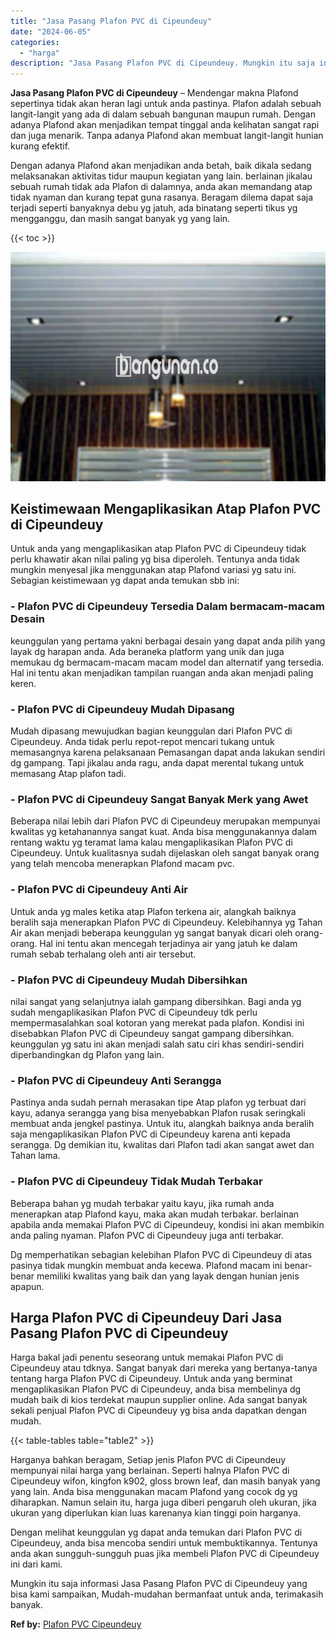 ```yaml
---
title: "Jasa Pasang Plafon PVC di Cipeundeuy"
date: "2024-06-05"
categories: 
  - "harga"
description: "Jasa Pasang Plafon PVC di Cipeundeuy. Mungkin itu saja informasi Jasa Pasang Plafon PVC di Cipeundeuy yang bisa kami sampaikan, Mudah-mudahan bermanfaat untu..."
---
```


**Jasa Pasang Plafon PVC di Cipeundeuy** – Mendengar makna Plafond sepertinya tidak akan heran lagi untuk anda pastinya. Plafon adalah sebuah langit-langit yang ada di dalam sebuah bangunan maupun rumah. Dengan adanya Plafond akan menjadikan tempat tinggal anda kelihatan sangat rapi dan juga menarik. Tanpa adanya Plafond akan membuat langit-langit hunian kurang efektif.

Dengan adanya Plafond akan menjadikan anda betah, baik dikala sedang melaksanakan aktivitas tidur maupun kegiatan yang lain. berlainan jikalau sebuah rumah tidak ada Plafon di dalamnya, anda akan memandang atap tidak nyaman dan kurang tepat guna rasanya. Beragam dilema dapat saja terjadi seperti banyaknya debu yg jatuh, ada binatang seperti tikus yg mengganggu, dan masih sangat banyak yg yang lain.

{{< toc >}}

![Jasa Pasang Plafon PVC di Cipeundeuy](/images/flafond-pvc-murah15.png)

## Keistimewaan Mengaplikasikan Atap Plafon PVC di Cipeundeuy

Untuk anda yang mengaplikasikan atap Plafon PVC di Cipeundeuy tidak perlu khawatir akan nilai paling yg bisa diperoleh. Tentunya anda tidak mungkin menyesal jika menggunakan atap Plafond variasi yg satu ini. Sebagian keistimewaan yg dapat anda temukan sbb ini:

### \- Plafon PVC di Cipeundeuy Tersedia Dalam bermacam-macam Desain

keunggulan yang pertama yakni berbagai desain yang dapat anda pilih yang layak dg harapan anda. Ada beraneka platform yang unik dan juga memukau dg bermacam-macam macam model dan alternatif yang tersedia. Hal ini tentu akan menjadikan tampilan ruangan anda akan menjadi paling keren.

### \- Plafon PVC di Cipeundeuy Mudah Dipasang

Mudah dipasang mewujudkan bagian keunggulan dari Plafon PVC di Cipeundeuy. Anda tidak perlu repot-repot mencari tukang untuk memasangnya karena pelaksanaan Pemasangan dapat anda lakukan sendiri dg gampang. Tapi jikalau anda ragu, anda dapat merental tukang untuk memasang Atap plafon tadi.

### \- Plafon PVC di Cipeundeuy Sangat Banyak Merk yang Awet

Beberapa nilai lebih dari Plafon PVC di Cipeundeuy merupakan mempunyai kwalitas yg ketahanannya sangat kuat. Anda bisa menggunakannya dalam rentang waktu yg teramat lama kalau mengaplikasikan Plafon PVC di Cipeundeuy. Untuk kualitasnya sudah dijelaskan oleh sangat banyak orang yang telah mencoba menerapkan Plafond macam pvc.

### \- Plafon PVC di Cipeundeuy Anti Air

Untuk anda yg males ketika atap Plafon terkena air, alangkah baiknya beralih saja menerapkan Plafon PVC di Cipeundeuy. Kelebihannya yg Tahan Air akan menjadi beberapa keunggulan yg sangat banyak dicari oleh orang-orang. Hal ini tentu akan mencegah terjadinya air yang jatuh ke dalam rumah sebab terhalang oleh anti air tersebut.

### \- Plafon PVC di Cipeundeuy Mudah Dibersihkan

nilai sangat yang selanjutnya ialah gampang dibersihkan. Bagi anda yg sudah mengaplikasikan Plafon PVC di Cipeundeuy tdk perlu mempermasalahkan soal kotoran yang merekat pada plafon. Kondisi ini disebabkan Plafon PVC di Cipeundeuy sangat gampang dibersihkan. keunggulan yg satu ini akan menjadi salah satu ciri khas sendiri-sendiri diperbandingkan dg Plafon yang lain.

### \- Plafon PVC di Cipeundeuy Anti Serangga

Pastinya anda sudah pernah merasakan tipe Atap plafon yg terbuat dari kayu, adanya serangga yang bisa menyebabkan Plafon rusak seringkali membuat anda jengkel pastinya. Untuk itu, alangkah baiknya anda beralih saja mengaplikasikan Plafon PVC di Cipeundeuy karena anti kepada serangga. Dg demikian itu, kwalitas dari Plafon tadi akan sangat awet dan Tahan lama.

### \- Plafon PVC di Cipeundeuy Tidak Mudah Terbakar

Beberapa bahan yg mudah terbakar yaitu kayu, jika rumah anda menerapkan atap Plafond kayu, maka akan mudah terbakar. berlainan apabila anda memakai Plafon PVC di Cipeundeuy, kondisi ini akan membikin anda paling nyaman. Plafon PVC di Cipeundeuy juga anti terbakar.

Dg memperhatikan sebagian kelebihan Plafon PVC di Cipeundeuy di atas pasinya tidak mungkin membuat anda kecewa. Plafond macam ini benar-benar memiliki kwalitas yang baik dan yang layak dengan hunian jenis apapun.

## Harga Plafon PVC di Cipeundeuy Dari Jasa Pasang Plafon PVC di Cipeundeuy

Harga bakal jadi penentu seseorang untuk memakai Plafon PVC di Cipeundeuy atau tdknya. Sangat banyak dari mereka yang bertanya-tanya tentang harga Plafon PVC di Cipeundeuy. Untuk anda yang berminat mengaplikasikan Plafon PVC di Cipeundeuy, anda bisa membelinya dg mudah baik di kios terdekat maupun supplier online. Ada sangat banyak sekali penjual Plafon PVC di Cipeundeuy yg bisa anda dapatkan dengan mudah.

{{< table-tables table="table2" >}}

Harganya bahkan beragam, Setiap jenis Plafon PVC di Cipeundeuy mempunyai nilai harga yang berlainan. Seperti halnya Plafon PVC di Cipeundeuy wifon, kingfon k902, gloss brown leaf, dan masih banyak yang yang lain. Anda bisa menggunakan macam Plafond yang cocok dg yg diharapkan. Namun selain itu, harga juga diberi pengaruh oleh ukuran, jika ukuran yang diperlukan kian luas karenanya kian tinggi poin harganya.

Dengan melihat keunggulan yg dapat anda temukan dari Plafon PVC di Cipeundeuy, anda bisa mencoba sendiri untuk membuktikannya. Tentunya anda akan sungguh-sungguh puas jika membeli Plafon PVC di Cipeundeuy ini dari kami.

Mungkin itu saja informasi Jasa Pasang Plafon PVC di Cipeundeuy yang bisa kami sampaikan, Mudah-mudahan bermanfaat untuk anda, terimakasih banyak.

**Ref by:** [Plafon PVC Cipeundeuy](https://id.wikipedia.org/wiki/Plafon)
